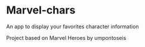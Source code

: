 # Marvel-chars
An app to display your favorites character information

Project based on Marvel Heroes by umpontoseis